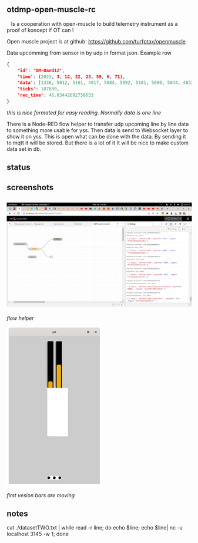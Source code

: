 ## otdmp-open-muscle-rc

   Is a cooperation with open-muscle to build telemetry instrument as a proof of koncept if OT can !

Open muscle project is at github: https://github.com/turfptax/openmuscle



Data upcomming from sensor in by udp in format json. Example row

```json
{
    'id': 'OM-Band12', 
    'time': (2023, 3, 12, 22, 23, 59, 6, 71), 
    'data': [1336, 5012, 5161, 4917, 5084, 5092, 5181, 5000, 5044, 4832, 5257, 4869], 
    'ticks': 187680, 
    'rec_time': 46.03442692756653
}


```

*this is nice formated for easy reading. Normally data is one line*





There is a Node-RED flow helper to transfer udp upcoming line by line data to something more usable for yss. Then data is send to Websocket layer to show it on yss. This is open what can be done with the data. By sending it to mqtt it will be stored. But there is a lot of it It will be nice to make custom data set in db.



## status

## screenshots

## ![](./ss_ofFlowUdpToWebSocket.png)

*flow helper*



![](./ss_firtVersionBarsAreMoving.png)

*first vesion bars are moving*



## notes

cat ./datasetTWO.txt | while read -r line; do echo $line; echo $line| nc -u localhost 3145 -w 1; done


